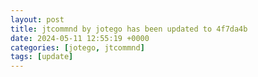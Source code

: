 ```yaml
---
layout: post
title: jtcommnd by jotego has been updated to 4f7da4b
date: 2024-05-11 12:55:19 +0000
categories: [jotego, jtcommnd]
tags: [update]
---
```


